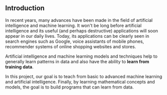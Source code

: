 ## Introduction
In recent years, many advances have been made in the field of artificial intelligence and machine learning. It won't be long before artificial intelligence and its useful (and perhaps destructive) applications will soon appear in our daily lives. Today, its applications can be clearly seen in search engines such as Google, voice assistants of mobile phones, recommender systems of online shopping websites and stores.

Artificial intelligence and machine learning models and techniques help to generally learn patterns in data and also have the ability to **learn from training data**.

In this project, our goal is to teach from basic to advanced machine learning and artificial intelligence. Finally, by learning mathematical concepts and models, the goal is to build programs that can learn from data.
